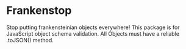 

# Frankenstop

Stop putting frankensteinian objects everywhere!
This package is for JavaScript object schema validation.
All Objects must have a reliable .toJSON() method.

